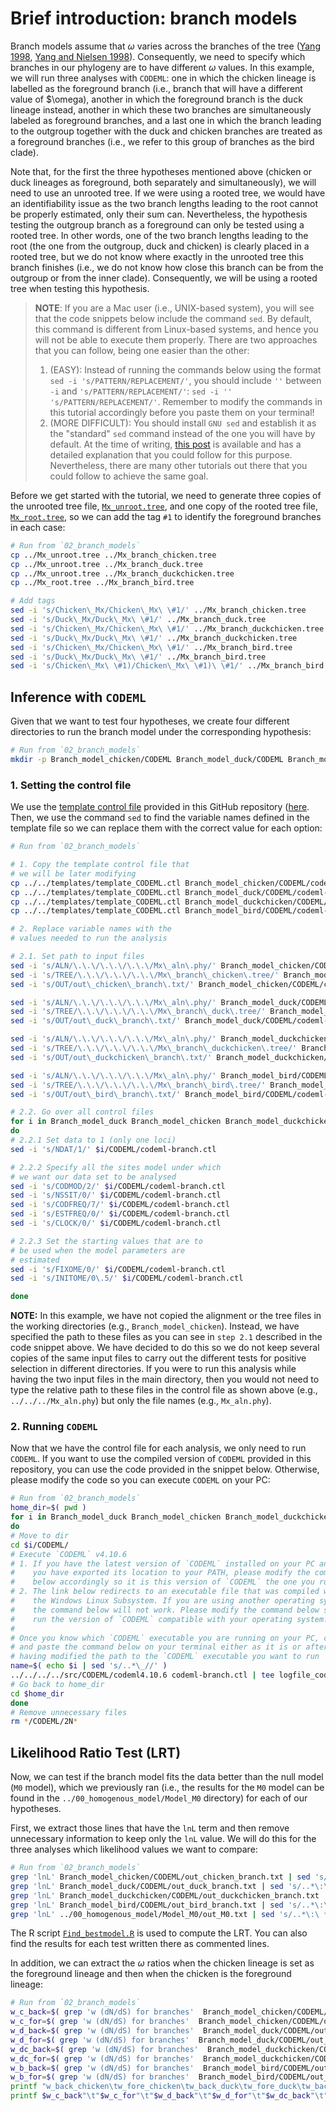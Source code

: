 # Brief introduction: branch models

Branch models assume that $\omega$ varies across the branches of the tree ([Yang 1998](https://pubmed.ncbi.nlm.nih.gov/9580986/), [Yang and Nielsen 1998](https://link.springer.com/article/10.1007/PL00006320)). Consequently, we need to specify which branches in our phylogeny are to have different $\omega$ values. In this example, we will run three analyses with `CODEML`: one in which the chicken lineage is labelled as the foreground branch (i.e., branch that will have a different value of $\omega), another in which the foreground branch is the duck lineage instead, another in which these two branches are simultaneously labeled as foreground branches, and a last one in which the branch leading to the outgroup together with the duck and chicken branches are treated as a foreground branches (i.e., we refer to this group of branches as the bird clade).

Note that, for the first the three hypotheses mentioned above (chicken or duck lineages as foreground, both separately and simultaneously), we will need to use an unrooted tree. If we were using a rooted tree, we would have an identifiability issue as the two branch lengths leading to the root cannot be properly estimated, only their sum can. Nevertheless, the hypothesis testing the outgroup branch as a foreground can only be tested using a rooted tree. In other words, one of the two branch lengths leading to the root (the one from the outgroup, duck and chicken) is clearly placed in a rooted tree, but we do not know where exactly in the unrooted tree this branch finishes (i.e., we do not know how close this branch can be from the outgroup or from the inner clade). Consequently, we will be using a rooted tree when testing this hypothesis.

> **NOTE**: If you are a Mac user (i.e., UNIX-based system), you will see that the code snippets below include the command `sed`. By default, this command is different from Linux-based systems, and hence you will not be able to execute them properly. There are two approaches that you can follow, being one easier than the other:
>
>1. (EASY): Instead of running the commands below using the format `sed -i 's/PATTERN/REPLACEMENT/'`, you should include `''` between `-i` and `'s/PATTERN/REPLACEMENT/'`: `sed -i '' 's/PATTERN/REPLACEMENT/'`. Remember to modify the commands in this tutorial accordingly before you paste them on your terminal!
>2. (MORE DIFFICULT): You should install `GNU sed` and establish it as the "standard" `sed` command instead of the one you will have by default. At the time of writing, [this post](https://medium.com/@bramblexu/install-gnu-sed-on-mac-os-and-set-it-as-default-7c17ef1b8f64) is available and has a detailed explanation that you could follow for this purpose. Nevertheless, there are many other tutorials out there that you could follow to achieve the same goal.

Before we get started with the tutorial, we need to generate three copies of the unrooted tree file, [`Mx_unroot.tree`](../Mx_unroot.tree), and one copy of the rooted tree file, [`Mx_root.tree`](../Mx_root.tree), so we can add the tag `#1` to identify the foreground branches in each case:

```sh
# Run from `02_branch_models`
cp ../Mx_unroot.tree ../Mx_branch_chicken.tree 
cp ../Mx_unroot.tree ../Mx_branch_duck.tree 
cp ../Mx_unroot.tree ../Mx_branch_duckchicken.tree 
cp ../Mx_root.tree ../Mx_branch_bird.tree 

# Add tags 
sed -i 's/Chicken\_Mx/Chicken\_Mx\ \#1/' ../Mx_branch_chicken.tree
sed -i 's/Duck\_Mx/Duck\_Mx\ \#1/' ../Mx_branch_duck.tree
sed -i 's/Chicken\_Mx/Chicken\_Mx\ \#1/' ../Mx_branch_duckchicken.tree
sed -i 's/Duck\_Mx/Duck\_Mx\ \#1/' ../Mx_branch_duckchicken.tree
sed -i 's/Chicken\_Mx/Chicken\_Mx\ \#1/' ../Mx_branch_bird.tree
sed -i 's/Duck\_Mx/Duck\_Mx\ \#1/' ../Mx_branch_bird.tree
sed -i 's/Chicken\_Mx\ \#1)/Chicken\_Mx\ \#1)\ \#1/' ../Mx_branch_bird.tree
```

## Inference with `CODEML`

Given that we want to test four hypotheses, we create four different directories to run the branch model under the corresponding hypothesis:

```sh
# Run from `02_branch_models`
mkdir -p Branch_model_chicken/CODEML Branch_model_duck/CODEML Branch_model_duckchicken/CODEML Branch_model_bird/CODEML
```

### 1. Setting the control file

We use the [template control file](../../templates/template_CODEML.ctl) provided in this GitHub repository ([here](../../templates/). Then, we use the command `sed` to find the variable names defined in the template file so we can replace them with the correct value for each option:

```sh
# Run from `02_branch_models`

# 1. Copy the template control file that 
# we will be later modifying
cp ../../templates/template_CODEML.ctl Branch_model_chicken/CODEML/codeml-branch.ctl 
cp ../../templates/template_CODEML.ctl Branch_model_duck/CODEML/codeml-branch.ctl 
cp ../../templates/template_CODEML.ctl Branch_model_duckchicken/CODEML/codeml-branch.ctl 
cp ../../templates/template_CODEML.ctl Branch_model_bird/CODEML/codeml-branch.ctl 

# 2. Replace variable names with the 
# values needed to run the analysis 

# 2.1. Set path to input files
sed -i 's/ALN/\.\.\/\.\.\/\.\.\/Mx\_aln\.phy/' Branch_model_chicken/CODEML/codeml-branch.ctl 
sed -i 's/TREE/\.\.\/\.\.\/\.\.\/Mx\_branch\_chicken\.tree/' Branch_model_chicken/CODEML/codeml-branch.ctl 
sed -i 's/OUT/out\_chicken\_branch\.txt/' Branch_model_chicken/CODEML/codeml-branch.ctl 

sed -i 's/ALN/\.\.\/\.\.\/\.\.\/Mx\_aln\.phy/' Branch_model_duck/CODEML/codeml-branch.ctl 
sed -i 's/TREE/\.\.\/\.\.\/\.\.\/Mx\_branch\_duck\.tree/' Branch_model_duck/CODEML/codeml-branch.ctl 
sed -i 's/OUT/out\_duck\_branch\.txt/' Branch_model_duck/CODEML/codeml-branch.ctl 

sed -i 's/ALN/\.\.\/\.\.\/\.\.\/Mx\_aln\.phy/' Branch_model_duckchicken/CODEML/codeml-branch.ctl 
sed -i 's/TREE/\.\.\/\.\.\/\.\.\/Mx\_branch\_duckchicken\.tree/' Branch_model_duckchicken/CODEML/codeml-branch.ctl 
sed -i 's/OUT/out\_duckchicken\_branch\.txt/' Branch_model_duckchicken/CODEML/codeml-branch.ctl 

sed -i 's/ALN/\.\.\/\.\.\/\.\.\/Mx\_aln\.phy/' Branch_model_bird/CODEML/codeml-branch.ctl 
sed -i 's/TREE/\.\.\/\.\.\/\.\.\/Mx\_branch\_bird\.tree/' Branch_model_bird/CODEML/codeml-branch.ctl 
sed -i 's/OUT/out\_bird\_branch\.txt/' Branch_model_bird/CODEML/codeml-branch.ctl 

# 2.2. Go over all control files
for i in Branch_model_duck Branch_model_chicken Branch_model_duckchicken Branch_model_bird
do
# 2.2.1 Set data to 1 (only one loci)
sed -i 's/NDAT/1/' $i/CODEML/codeml-branch.ctl 

# 2.2.2 Specify all the sites model under which
# we want our data set to be analysed
sed -i 's/CODMOD/2/' $i/CODEML/codeml-branch.ctl 
sed -i 's/NSSIT/0/' $i/CODEML/codeml-branch.ctl 
sed -i 's/CODFREQ/7/' $i/CODEML/codeml-branch.ctl 
sed -i 's/ESTFREQ/0/' $i/CODEML/codeml-branch.ctl 
sed -i 's/CLOCK/0/' $i/CODEML/codeml-branch.ctl 

# 2.2.3 Set the starting values that are to  
# be used when the model parameters are 
# estimated
sed -i 's/FIXOME/0/' $i/CODEML/codeml-branch.ctl 
sed -i 's/INITOME/0\.5/' $i/CODEML/codeml-branch.ctl  

done
```  

**NOTE:** In this example, we have not copied the alignment or the tree files in the working directories (e.g., `Branch_model_chicken`). Instead, we have specified the path to these files as you can see in `step 2.1` described in the code snippet above. We have decided to do this so we do not keep several copies of the same input files to carry out the different tests for positive selection in different directories. If you were to run this analysis while having the two input files in the main directory, then you would not need to type the relative path to these files in the control file as shown above (e.g., `../../../Mx_aln.phy`) but only the file names (e.g., `Mx_aln.phy`).

### 2. Running `CODEML`

Now that we have the control file for each analysis, we only need to run `CODEML`. If you want to use the compiled version of `CODEML` provided in this repository, you can use the code provided in the snippet below. Otherwise, please modify the code so you can execute `CODEML` on your PC:

```sh
# Run from `02_branch_models`
home_dir=$( pwd )
for i in Branch_model_duck Branch_model_chicken Branch_model_duckchicken Branch_model_bird
do
# Move to dir 
cd $i/CODEML/
# Execute `CODEML` v4.10.6
# 1. If you have the latest version of `CODEML` installed on your PC and 
#    you have exported its location to your PATH, please modify the command
#    below accordingly so it is this version of `CODEML` the one you run.
# 2. The link below redirects to an executable file that was compiled with 
#    the Windows Linux Subsystem. If you are using another operating system,
#    the command below will not work. Please modify the command below so you
#    run the version of `CODEML` compatible with your operating system.
#
# Once you know which `CODEML` executable you are running on your PC, copy 
# and paste the command below on your terminal either as it is or after
# having modified the path to the `CODEML` executable you want to run
name=$( echo $i | sed 's/..*\_//' )
../../../../src/CODEML/codeml4.10.6 codeml-branch.ctl | tee logfile_codeml-branch_$name.txt &
# Go back to home_dir 
cd $home_dir
done
# Remove unnecessary files 
rm */CODEML/2N*
```

## Likelihood Ratio Test (LRT)

Now, we can test if the branch model fits the data better than the null model (`M0` model), which we previously ran (i.e., the results for the `M0` model can be found in the `../00_homogenous_model/Model_M0` directory) for each of our hypotheses.

First, we extract those lines that have the `lnL` term and then remove unnecessary information to keep only the `lnL` value. We will do this for the three analyses which likelihood values we want to compare:

```sh
# Run from `02_branch_models`
grep 'lnL' Branch_model_chicken/CODEML/out_chicken_branch.txt | sed 's/..*\:\ *//' | sed 's/\ ..*//' > lnL_branch_mods.txt
grep 'lnL' Branch_model_duck/CODEML/out_duck_branch.txt | sed 's/..*\:\ *//' | sed 's/\ ..*//' >> lnL_branch_mods.txt
grep 'lnL' Branch_model_duckchicken/CODEML/out_duckchicken_branch.txt | sed 's/..*\:\ *//' | sed 's/\ ..*//' >> lnL_branch_mods.txt
grep 'lnL' Branch_model_bird/CODEML/out_bird_branch.txt | sed 's/..*\:\ *//' | sed 's/\ ..*//' >> lnL_branch_mods.txt
grep 'lnL' ../00_homogenous_model/Model_M0/out_M0.txt | sed 's/..*\:\ *//' | sed 's/\ ..*//' >> lnL_branch_mods.txt
```

The R script [`Find_bestmodel.R`](Find_bestmodel.R) is used to compute the LRT. You can also find the results for each test written there as commented lines.

In addition, we can extract the $\omega$ ratios when the chicken lineage is set as the foreground lineage and then when the chicken is the foreground lineage:

```sh
# Run from `02_branch_models`
w_c_back=$( grep 'w (dN/dS) for branches'  Branch_model_chicken/CODEML/out_chicken_branch.txt | sed 's/..*: *//' | sed 's/ ..*//' )
w_c_for=$( grep 'w (dN/dS) for branches'  Branch_model_chicken/CODEML/out_chicken_branch.txt | sed 's/..* //')
w_d_back=$( grep 'w (dN/dS) for branches'  Branch_model_duck/CODEML/out_duck_branch.txt | sed 's/..*: *//' | sed 's/ ..*//' )
w_d_for=$( grep 'w (dN/dS) for branches'  Branch_model_duck/CODEML/out_duck_branch.txt | sed 's/..* //')
w_dc_back=$( grep 'w (dN/dS) for branches'  Branch_model_duckchicken/CODEML/out_duckchicken_branch.txt | sed 's/..*: *//' | sed 's/ ..*//' )
w_dc_for=$( grep 'w (dN/dS) for branches'  Branch_model_duckchicken/CODEML/out_duckchicken_branch.txt | sed 's/..* //')
w_b_back=$( grep 'w (dN/dS) for branches'  Branch_model_bird/CODEML/out_bird_branch.txt | sed 's/..*: *//' | sed 's/ ..*//' )
w_b_for=$( grep 'w (dN/dS) for branches'  Branch_model_bird/CODEML/out_bird_branch.txt | sed 's/..* //')
printf "w_back_chicken\tw_fore_chicken\tw_back_duck\tw_fore_duck\tw_back_duckchicken\tw_fore_duckchicken\tw_back_bird\tw_fore_bird\n" > w_est_branches.tsv 
printf $w_c_back"\t"$w_c_for"\t"$w_d_back"\t"$w_d_for"\t"$w_dc_back"\t"$w_dc_for"\t"$w_b_back"\t"$w_b_for"\n" >> w_est_branches.tsv 
```
